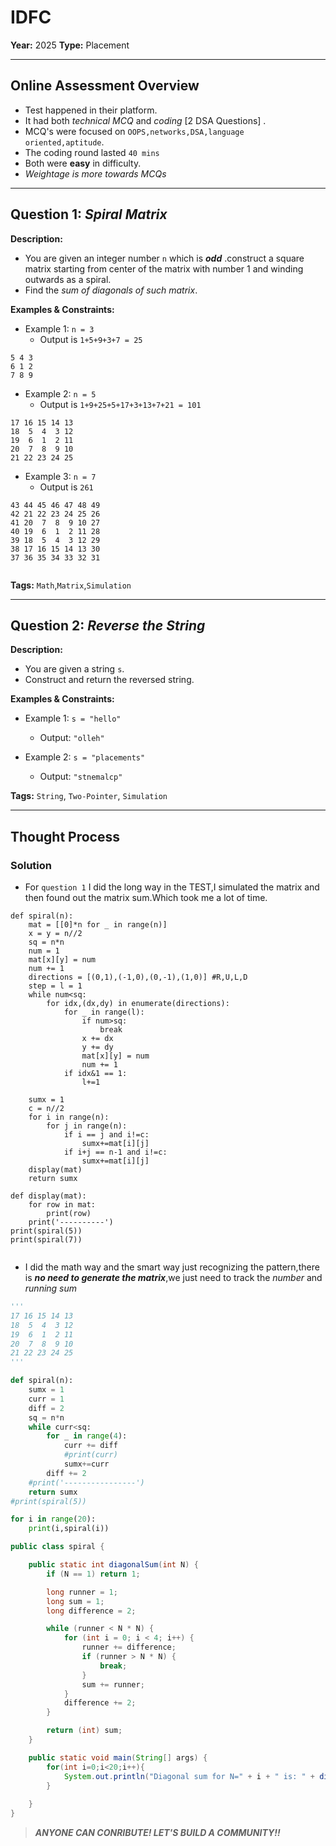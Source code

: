 # IDFC

**Year:** 2025
**Type:** Placement 

---

## Online Assessment Overview  

- Test happened in their platform.
- It had both *technical MCQ* and *coding* [2 DSA Questions] .
- MCQ's were focused on `OOPS,networks,DSA,language oriented,aptitude`.
- The coding round lasted `40 mins`
- Both were **easy** in difficulty.
- *Weightage is more towards MCQs*

---

## Question 1: *Spiral Matrix*  
**Description:**  
- You are given an integer number `n` which is ***odd*** .construct a square matrix starting from center of the matrix with number 1 and winding outwards as a spiral.
- Find the *sum of diagonals of such matrix*.

**Examples & Constraints:**  

- Example 1: `n = 3`
  - Output is `1+5+9+3+7 = 25`
```
5 4 3
6 1 2
7 8 9
```  
- Example 2: `n = 5 `
  - Output is `1+9+25+5+17+3+13+7+21 = 101`
```
17 16 15 14 13
18  5  4  3 12
19  6  1  2 11
20  7  8  9 10
21 22 23 24 25

```
- Example 3: `n = 7`
  - Output is `261`
```
43 44 45 46 47 48 49
42 21 22 23 24 25 26
41 20  7  8  9 10 27
40 19  6  1  2 11 28
39 18  5  4  3 12 29
38 17 16 15 14 13 30
37 36 35 34 33 32 31


```
**Tags:**  `Math`,`Matrix`,`Simulation`

---

## Question 2: *Reverse the String*

**Description:**

- You are given a string `s`.
- Construct and return the reversed string.

**Examples & Constraints:**

- Example 1: `s = "hello"`
  - Output: `"olleh"`

- Example 2: `s = "placements"`
  - Output: `"stnemalcp"`
  
**Tags:** `String`, `Two-Pointer`, `Simulation`


---
## Thought Process  
### Solution  

- For `question 1` I did the long way in the TEST,I simulated the matrix and then found out the matrix sum.Which took me a lot of time.
```python3 []
def spiral(n):
    mat = [[0]*n for _ in range(n)]
    x = y = n//2
    sq = n*n
    num = 1
    mat[x][y] = num
    num += 1
    directions = [(0,1),(-1,0),(0,-1),(1,0)] #R,U,L,D
    step = l = 1
    while num<sq:
        for idx,(dx,dy) in enumerate(directions):
            for _ in range(l):
                if num>sq:
                    break
                x += dx
                y += dy
                mat[x][y] = num 
                num += 1
            if idx&1 == 1:
                l+=1
    
    sumx = 1
    c = n//2
    for i in range(n):
        for j in range(n):
            if i == j and i!=c:
                sumx+=mat[i][j]
            if i+j == n-1 and i!=c:
                sumx+=mat[i][j]
    display(mat)
    return sumx

def display(mat):
    for row in mat:
        print(row)
    print('----------')
print(spiral(5))
print(spiral(7))
    
```

- I did the math way and the smart way just recognizing the pattern,there is ***no need to generate the matrix***,we just need to track the *number* and *running sum*

```python 3[]
'''
17 16 15 14 13
18  5  4  3 12
19  6  1  2 11
20  7  8  9 10
21 22 23 24 25 
'''

def spiral(n):
    sumx = 1
    curr = 1
    diff = 2
    sq = n*n
    while curr<sq:
        for _ in range(4):
            curr += diff
            #print(curr)
            sumx+=curr
        diff += 2
    #print('----------------')
    return sumx
#print(spiral(5))

for i in range(20):
    print(i,spiral(i))
```
```JAVA []
public class spiral {

    public static int diagonalSum(int N) {
        if (N == 1) return 1;

        long runner = 1;
        long sum = 1;
        long difference = 2;

        while (runner < N * N) {
            for (int i = 0; i < 4; i++) {
                runner += difference;
                if (runner > N * N) {
                    break;
                }
                sum += runner;
            }
            difference += 2;
        }

        return (int) sum;
    }

    public static void main(String[] args) {
        for(int i=0;i<20;i++){
            System.out.println("Diagonal sum for N=" + i + " is: " + diagonalSum(i));
        }
        
    }
}

```


> ***ANYONE CAN CONRIBUTE! LET'S BUILD A COMMUNITY!!***
